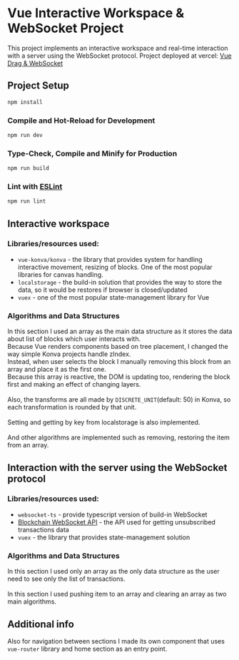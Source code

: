 # Vue Interactive Workspace & WebSocket Project

This project implements an interactive workspace and real-time interaction with a server using the WebSocket protocol.
Project deployed at vercel: [Vue Drag & WebSocket](https://vue-drag-websocket-l5unsmkjg-ivanrozbs-projects.vercel.app/)

## Project Setup

```sh
npm install
```

### Compile and Hot-Reload for Development

```sh
npm run dev
```

### Type-Check, Compile and Minify for Production

```sh
npm run build
```

### Lint with [ESLint](https://eslint.org/)

```sh
npm run lint
```

## Interactive workspace

### Libraries/resources used:
- ```vue-konva/konva``` - the library that provides system for handling interactive movement, resizing of blocks. One of the most popular libraries for canvas handling.
- ```localstorage``` - the build-in solution that provides the way to store the data, so it would be restores if browser is closed/updated
- ```vuex``` - one of the most popular state-management library for Vue

### Algorithms and Data Structures
In this section I used an array as the main data structure as it stores the data about list of blocks which user interacts with.
<br/>
Because Vue renders components based on tree placement, I changed the way simple Konva projects handle zIndex.
<br/>
Instead, when user selects the block I manually removing this block from an array and place it as the first one.
<br/>
Because this array is reactive, the DOM is updating too, rendering the block first and making an effect of changing layers.
<br/>
<br/>
Also, the transforms are all made by ```DISCRETE_UNIT```(default: 50) in Konva, so each transformation is rounded by that unit.
<br/>
<br/>
Setting and getting by key from localstorage is also implemented.
<br/>
<br/>
And other algorithms are implemented such as removing, restoring the item from an array.

## Interaction with the server using the WebSocket protocol

### Libraries/resources used:
- ```websocket-ts``` - provide typescript version of build-in WebSocket
- [Blockchain WebSocket API](https://www.blockchain.com/explorer/api/api_websocket) - the API used for getting unsubscribed transactions data
- ```vuex``` - the library that provides state-management solution

### Algorithms and Data Structures
In this section I used only an array as the only data structure as the user need to see only the list of transactions.
<br/>
<br/>
In this section I used pushing item to an array and clearing an array as two main algorithms.

## Additional info
Also for navigation between sections I made its own component that uses ```vue-router``` library and home section as an entry point.
